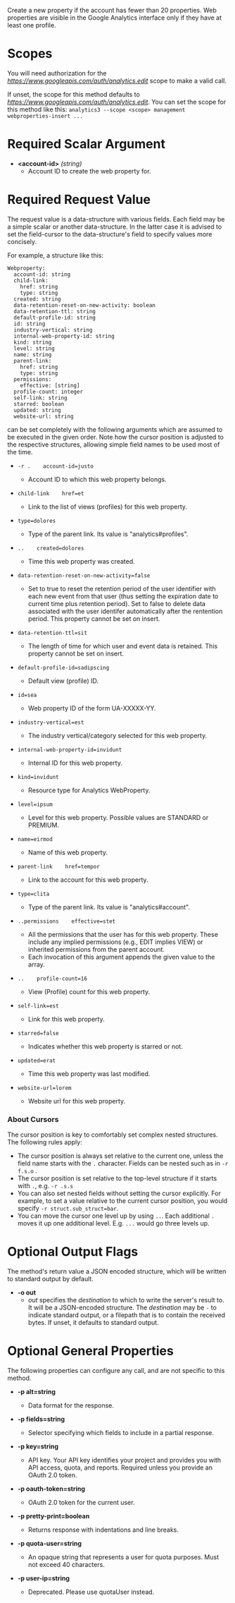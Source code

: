 Create a new property if the account has fewer than 20 properties. Web properties are visible in the Google Analytics interface only if they have at least one profile.
# Scopes

You will need authorization for the *https://www.googleapis.com/auth/analytics.edit* scope to make a valid call.

If unset, the scope for this method defaults to *https://www.googleapis.com/auth/analytics.edit*.
You can set the scope for this method like this: `analytics3 --scope <scope> management webproperties-insert ...`
# Required Scalar Argument
* **&lt;account-id&gt;** *(string)*
    - Account ID to create the web property for.
# Required Request Value

The request value is a data-structure with various fields. Each field may be a simple scalar or another data-structure.
In the latter case it is advised to set the field-cursor to the data-structure's field to specify values more concisely.

For example, a structure like this:
```
Webproperty:
  account-id: string
  child-link:
    href: string
    type: string
  created: string
  data-retention-reset-on-new-activity: boolean
  data-retention-ttl: string
  default-profile-id: string
  id: string
  industry-vertical: string
  internal-web-property-id: string
  kind: string
  level: string
  name: string
  parent-link:
    href: string
    type: string
  permissions:
    effective: [string]
  profile-count: integer
  self-link: string
  starred: boolean
  updated: string
  website-url: string

```

can be set completely with the following arguments which are assumed to be executed in the given order. Note how the cursor position is adjusted to the respective structures, allowing simple field names to be used most of the time.

* `-r .    account-id=justo`
    - Account ID to which this web property belongs.
* `child-link    href=et`
    - Link to the list of views (profiles) for this web property.
* `type=dolores`
    - Type of the parent link. Its value is &#34;analytics#profiles&#34;.

* `..    created=dolores`
    - Time this web property was created.
* `data-retention-reset-on-new-activity=false`
    - Set to true to reset the retention period of the user identifier with each new event from that user (thus setting the expiration date to current time plus retention period).
        Set to false to delete data associated with the user identifer automatically after the rentention period.
        This property cannot be set on insert.
* `data-retention-ttl=sit`
    - The length of time for which user and event data is retained.
        This property cannot be set on insert.
* `default-profile-id=sadipscing`
    - Default view (profile) ID.
* `id=sea`
    - Web property ID of the form UA-XXXXX-YY.
* `industry-vertical=est`
    - The industry vertical/category selected for this web property.
* `internal-web-property-id=invidunt`
    - Internal ID for this web property.
* `kind=invidunt`
    - Resource type for Analytics WebProperty.
* `level=ipsum`
    - Level for this web property. Possible values are STANDARD or PREMIUM.
* `name=eirmod`
    - Name of this web property.
* `parent-link    href=tempor`
    - Link to the account for this web property.
* `type=clita`
    - Type of the parent link. Its value is &#34;analytics#account&#34;.

* `..permissions    effective=stet`
    - All the permissions that the user has for this web property. These include any implied permissions (e.g., EDIT implies VIEW) or inherited permissions from the parent account.
    - Each invocation of this argument appends the given value to the array.

* `..    profile-count=16`
    - View (Profile) count for this web property.
* `self-link=est`
    - Link for this web property.
* `starred=false`
    - Indicates whether this web property is starred or not.
* `updated=erat`
    - Time this web property was last modified.
* `website-url=lorem`
    - Website url for this web property.


### About Cursors

The cursor position is key to comfortably set complex nested structures. The following rules apply:

* The cursor position is always set relative to the current one, unless the field name starts with the `.` character. Fields can be nested such as in `-r f.s.o` .
* The cursor position is set relative to the top-level structure if it starts with `.`, e.g. `-r .s.s`
* You can also set nested fields without setting the cursor explicitly. For example, to set a value relative to the current cursor position, you would specify `-r struct.sub_struct=bar`.
* You can move the cursor one level up by using `..`. Each additional `.` moves it up one additional level. E.g. `...` would go three levels up.


# Optional Output Flags

The method's return value a JSON encoded structure, which will be written to standard output by default.

* **-o out**
    - *out* specifies the *destination* to which to write the server's result to.
      It will be a JSON-encoded structure.
      The *destination* may be `-` to indicate standard output, or a filepath that is to contain the received bytes.
      If unset, it defaults to standard output.
# Optional General Properties

The following properties can configure any call, and are not specific to this method.

* **-p alt=string**
    - Data format for the response.

* **-p fields=string**
    - Selector specifying which fields to include in a partial response.

* **-p key=string**
    - API key. Your API key identifies your project and provides you with API access, quota, and reports. Required unless you provide an OAuth 2.0 token.

* **-p oauth-token=string**
    - OAuth 2.0 token for the current user.

* **-p pretty-print=boolean**
    - Returns response with indentations and line breaks.

* **-p quota-user=string**
    - An opaque string that represents a user for quota purposes. Must not exceed 40 characters.

* **-p user-ip=string**
    - Deprecated. Please use quotaUser instead.
